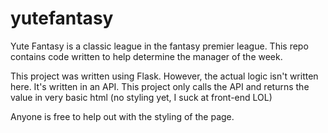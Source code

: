 # yutefantasy
Yute Fantasy is a classic league in the fantasy premier league.
This repo contains code written to help determine the manager of the week.

This project was written using Flask.
However, the actual logic isn't written here. It's written in an API.
This project only calls the API and returns the value in very basic html (no styling yet, I suck at front-end LOL)

Anyone is free to help out with the styling of the page.
